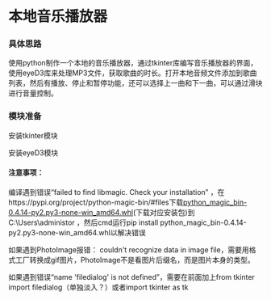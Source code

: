 # 本地音乐播放器

### 具体思路

使用python制作一个本地的音乐播放器，通过tkinter库编写音乐播放器的界面，使用eyeD3库来处理MP3文件，获取歌曲的时长。打开本地音频文件添加到歌曲列表，然后有播放、停止和暂停功能，还可以选择上一曲和下一曲，可以通过滑块进行音量控制。

### 模块准备

安装tkinter模块

安装eyeD3模块



#### 注意事项：

编译遇到错误“failed to find libmagic. Check your installation” ，在https://pypi.org/project/python-magic-bin/#files下载[python_magic_bin-0.4.14-py2.py3-none-win_amd64.whl](https://files.pythonhosted.org/packages/07/c2/094e3d62b906d952537196603a23aec4bcd7c6126bf80eb14e6f9f4be3a2/python_magic_bin-0.4.14-py2.py3-none-win_amd64.whl)(下载对应安装包)到  C:\Users\administor  ，然后cmd运行pip install python_magic_bin-0.4.14-py2.py3-none-win_amd64.whl以解决错误

如果遇到PhotoImage报错： couldn't recognize data in image file，需要用格式工厂转换成gif图片，PhotoImage不是看图片后缀名，而是图片本身的类型。

如果遇到错误“name 'filedialog' is not defined”，需要在前面加上from tkinter import filedialog（单独淡入？）或者import tkinter as tk